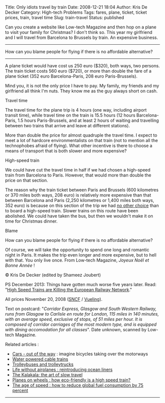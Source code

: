 Title: Only idiots travel by train
Date: 2008-12-21 18:04
Author: Kris De Decker
Category: High-tech Problems
Tags: fares, plane, ticket, ticket prices, train, travel time
Slug: train-travel
Status: published



Can you create a website like Low-tech Magazine and then hop on a plane
to visit your family for Christmas? I don't think so. This year my
girlfriend and I will travel from Barcelona to Brussels by train. An
expensive business.

  
----------------------------------------------------------------------------------------------------------------------------------------------

<div>

<div>

How can you blame people for flying if there is no affordable
alternative?

</div>

</div>

----------------------------------------------------------------------------------------------------------------------------------------------

A plane ticket would have cost us 250 euro (\$320), both ways, two
persons. The train ticket costs 560 euro (\$720), or more than double
the fare of a plane ticket (352 euro Barcelona-Paris, 208 euro
Paris-Brussels).

Mind you, it is not the only price I have to pay. My family, my friends
and my girlfriend all think I'm nuts. They know me as the guy always
short on cash.

Travel time

The travel time for the plane trip is 4 hours (one way, including
airport transit time), while travel time on the train is 15.5 hours (12
hours Barcelona-Paris, 1.5 hours Paris-Brussels, and at least 2 hours of
waiting and travelling between two trains that arrive and leave at
different stations).

More than double the price for almost quadruple the travel time. I
expect to meet a lot of hardcore environmentalists on that train (not to
mention all the technophobes afraid of flying). What other incentive is
there to choose a means of transport that is both slower and more
expensive?

High-speed train

We could have cut the travel time in half if we had chosen a high-speed
train from Barcelona to Paris. However, that would more than double the
price on that section.

The reason why the train ticket between Paris and Brussels (600
kilometres or 370 miles both ways, 208 euro) is relatively more
expensive than that between Barcelona and Paris (2,250 kilometres or
1,400 miles both ways, 352 euro) is because on this section of the trip
we had [no other
choice]({filename}/posts/high-speed-trains-are-killing-the-european-railway-network.md)
than to board a high-speed train. Slower trains on this route have been
abolished. We could have taken the bus, but then we wouldn't make it on
time for Christmas dinner.

Blame

How can you blame people for flying if there is no affordable
alternative?

Of course, we will take the opportunity to spend one long and romantic
night in Paris. It makes the trip even longer and more expensive, but to
hell with that. You only live once. From Low-tech Magazine, *Joyeux Noël
et Bonne Année* !

© Kris De Decker (edited by Shameez Joubert)

PS December 2013: Things have gotten much worse five years later. Read:
"[High Speed Trains are Killing the European Railway
Network]({filename}/posts/high-speed-trains-are-killing-the-european-railway-network.md)."


All prices November 20, 2008 ([SNCF](http://www.voyages-sncf.com/) /
[Vueling](http://www.vueling.com/)).

Text on postcard: "*Corridor Express, Glasgow and South Western Railway,
runs from Glasgow to Carlisle en route for London, 115 miles in 140
minutes, with an average speed, exclusive of stops, of 51 miles per
hour. It is composed of corridor carriages of the most modern type, and
is equipped with dining accomodation for all classes*". Date unknown,
scanned by Low-tech Magazine.

Related articles :



-   [Cars - out of the
    way]({filename}/posts/get-rid-of-cars-ride-a-bicycle.md)
    : imagine bicycles taking over the motorways
-   [Water powered cable
    trains]({filename}/posts/water-powered-cable-trains.md)
-   [Trolleybuses and
    trolleytrucks]({filename}/posts/trolleytrucks-trolleybuses-cargotrams.md)
-   [Life without airplanes : reintroducing ocean
    liners]({filename}/posts/ocean-liners.md)
-   [The Kalakala: the art of slow
    travel](http://www.lowtechmagazine.com/kalakala.html)
-   [Planes on wheels : how eco-friendly is a high speed
    train?]({filename}/posts/planes-on-whe-1.md)
-   [The age of speed : how to reduce global fuel consumption by 75
    percent]({filename}/posts/speed-energy.md)

----------------------------------------------------------------------------------------------------------------------------------------------
